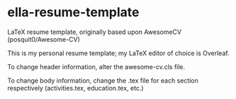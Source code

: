 # ella-resume-template
LaTeX resume template, originally based upon AwesomeCV (posquit0/Awesome-CV)

This is my personal resume template; my LaTeX editor of choice is Overleaf.

To change header information, alter the awesome-cv.cls file.

To change body information, change the .tex file for each section respectively (activities.tex, education.tex, etc.) 
